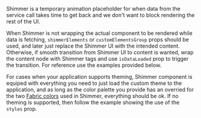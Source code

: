 Shimmer is a temporary animation placeholder for when data from the service call takes time to get back and we don't want to block rendering the rest of the UI.

When Shimmer is not wrapping the actual component to be rendered while data is fetching, `shimmerElements` or `customElementsGroup` props should be used, and later just replace the Shimmer UI with the intended content. Otherwise, if smooth transition from Shimmer UI to content is wanted, wrap the content node with Shimmer tags and use `isDataLoaded` prop to trigger the transition. For reference use the examples provided below.

For cases when your application supports theming, Shimmer component is equiped with everything you need to just load the custom theme to the application, and as long as the color palette you provide has an overried for the two <a href='https://developer.microsoft.com/en-us/fabric#/styles/colors'>Fabric colors</a> used in Shimmer, everything should be ok. If no theming is supported, then follow the example showing the use of the `styles` prop.